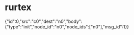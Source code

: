# rurtex
{"id":0,"src":"c0","dest":"n0","body":{"type":"init","node_id":"n0","node_ids":["n0"],"msg_id":1}}
